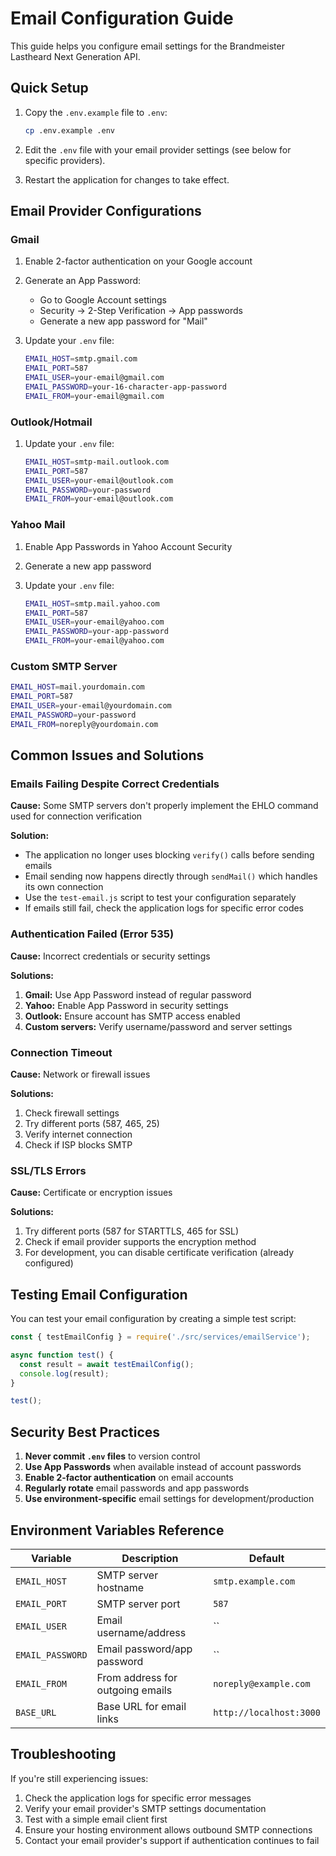 # Email Configuration Guide

This guide helps you configure email settings for the Brandmeister Lastheard Next Generation API.

## Quick Setup

1. Copy the `.env.example` file to `.env`:
   ```bash
   cp .env.example .env
   ```

2. Edit the `.env` file with your email provider settings (see below for specific providers).

3. Restart the application for changes to take effect.

## Email Provider Configurations

### Gmail

1. Enable 2-factor authentication on your Google account
2. Generate an App Password:
   - Go to Google Account settings
   - Security → 2-Step Verification → App passwords
   - Generate a new app password for "Mail"

3. Update your `.env` file:
   ```bash
   EMAIL_HOST=smtp.gmail.com
   EMAIL_PORT=587
   EMAIL_USER=your-email@gmail.com
   EMAIL_PASSWORD=your-16-character-app-password
   EMAIL_FROM=your-email@gmail.com
   ```

### Outlook/Hotmail

1. Update your `.env` file:
   ```bash
   EMAIL_HOST=smtp-mail.outlook.com
   EMAIL_PORT=587
   EMAIL_USER=your-email@outlook.com
   EMAIL_PASSWORD=your-password
   EMAIL_FROM=your-email@outlook.com
   ```

### Yahoo Mail

1. Enable App Passwords in Yahoo Account Security
2. Generate a new app password

3. Update your `.env` file:
   ```bash
   EMAIL_HOST=smtp.mail.yahoo.com
   EMAIL_PORT=587
   EMAIL_USER=your-email@yahoo.com
   EMAIL_PASSWORD=your-app-password
   EMAIL_FROM=your-email@yahoo.com
   ```

### Custom SMTP Server

```bash
EMAIL_HOST=mail.yourdomain.com
EMAIL_PORT=587
EMAIL_USER=your-email@yourdomain.com
EMAIL_PASSWORD=your-password
EMAIL_FROM=noreply@yourdomain.com
```

## Common Issues and Solutions

### Emails Failing Despite Correct Credentials

**Cause:** Some SMTP servers don't properly implement the EHLO command used for connection verification

**Solution:**
- The application no longer uses blocking `verify()` calls before sending emails
- Email sending now happens directly through `sendMail()` which handles its own connection
- Use the `test-email.js` script to test your configuration separately
- If emails still fail, check the application logs for specific error codes

### Authentication Failed (Error 535)

**Cause:** Incorrect credentials or security settings

**Solutions:**
1. **Gmail:** Use App Password instead of regular password
2. **Yahoo:** Enable App Password in security settings
3. **Outlook:** Ensure account has SMTP access enabled
4. **Custom servers:** Verify username/password and server settings

### Connection Timeout

**Cause:** Network or firewall issues

**Solutions:**
1. Check firewall settings
2. Try different ports (587, 465, 25)
3. Verify internet connection
4. Check if ISP blocks SMTP

### SSL/TLS Errors

**Cause:** Certificate or encryption issues

**Solutions:**
1. Try different ports (587 for STARTTLS, 465 for SSL)
2. Check if email provider supports the encryption method
3. For development, you can disable certificate verification (already configured)

## Testing Email Configuration

You can test your email configuration by creating a simple test script:

```javascript
const { testEmailConfig } = require('./src/services/emailService');

async function test() {
  const result = await testEmailConfig();
  console.log(result);
}

test();
```

## Security Best Practices

1. **Never commit `.env` files** to version control
2. **Use App Passwords** when available instead of account passwords
3. **Enable 2-factor authentication** on email accounts
4. **Regularly rotate** email passwords and app passwords
5. **Use environment-specific** email settings for development/production

## Environment Variables Reference

| Variable | Description | Default |
|----------|-------------|---------|
| `EMAIL_HOST` | SMTP server hostname | `smtp.example.com` |
| `EMAIL_PORT` | SMTP server port | `587` |
| `EMAIL_USER` | Email username/address | `` |
| `EMAIL_PASSWORD` | Email password/app password | `` |
| `EMAIL_FROM` | From address for outgoing emails | `noreply@example.com` |
| `BASE_URL` | Base URL for email links | `http://localhost:3000` |

## Troubleshooting

If you're still experiencing issues:

1. Check the application logs for specific error messages
2. Verify your email provider's SMTP settings documentation
3. Test with a simple email client first
4. Ensure your hosting environment allows outbound SMTP connections
5. Contact your email provider's support if authentication continues to fail